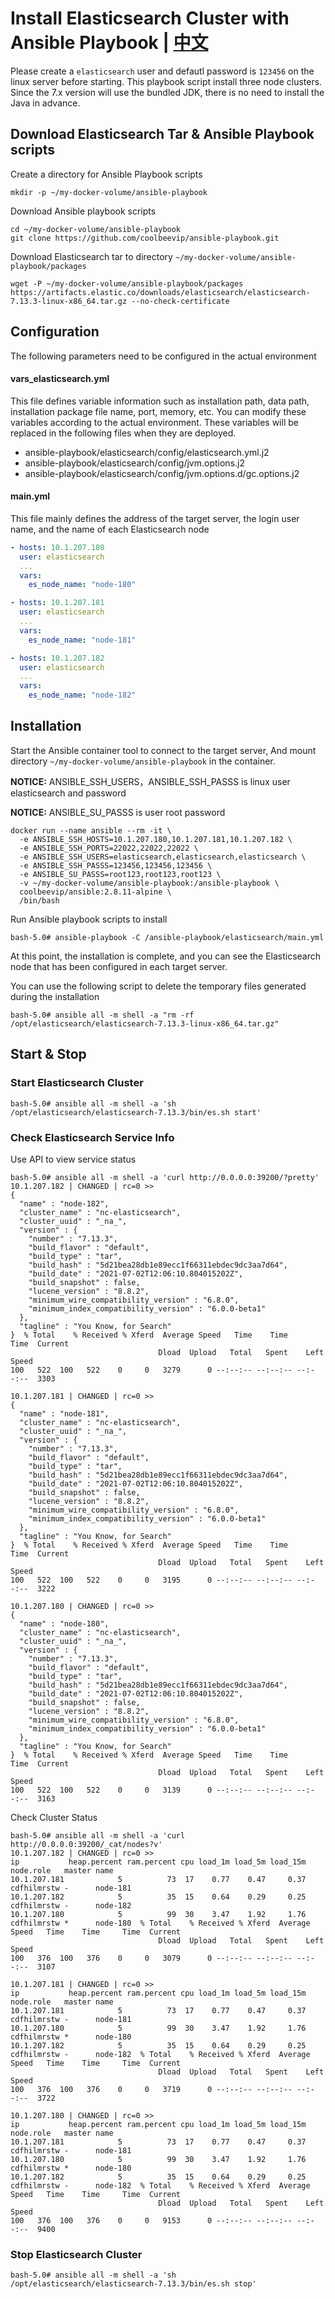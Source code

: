 # Install Elasticsearch Cluster with Ansible Playbook | [中文](README_ZH.md)

Please create a `elasticsearch` user and defautl password is `123456` on the linux server before starting. This playbook script install three node clusters.
Since the 7.x version will use the bundled JDK, there is no need to install the Java in advance.

## Download Elasticsearch Tar & Ansible Playbook scripts

Create a directory for Ansible Playbook scripts

```shell
mkdir -p ~/my-docker-volume/ansible-playbook
```

Download Ansible playbook scripts

```shell
cd ~/my-docker-volume/ansible-playbook
git clone https://github.com/coolbeevip/ansible-playbook.git
```

Download Elasticsearch tar to directory `~/my-docker-volume/ansible-playbook/packages`

```shell
wget -P ~/my-docker-volume/ansible-playbook/packages https://artifacts.elastic.co/downloads/elasticsearch/elasticsearch-7.13.3-linux-x86_64.tar.gz --no-check-certificate
```

## Configuration

The following parameters need to be configured in the actual environment

#### vars_elasticsearch.yml

This file defines variable information such as installation path, data path, installation package file name, port, memory, etc. You can modify these variables according to the actual environment. These variables will be replaced in the following files when they are deployed.

* ansible-playbook/elasticsearch/config/elasticsearch.yml.j2
* ansible-playbook/elasticsearch/config/jvm.options.j2
* ansible-playbook/elasticsearch/config/jvm.options.d/gc.options.j2

#### main.yml

This file mainly defines the address of the target server, the login user name, and the name of each Elasticsearch node

```yaml
- hosts: 10.1.207.180
  user: elasticsearch
  ...
  vars:
    es_node_name: "node-180"

- hosts: 10.1.207.181
  user: elasticsearch
  ...
  vars:
    es_node_name: "node-181"

- hosts: 10.1.207.182
  user: elasticsearch
  ...
  vars:
    es_node_name: "node-182"
```

## Installation

Start the Ansible container tool to connect to the target server, And mount directory `~/my-docker-volume/ansible-playbook` in the container.

**NOTICE:** ANSIBLE_SSH_USERS，ANSIBLE_SSH_PASSS is linux user elasticsearch and password

**NOTICE:** ANSIBLE_SU_PASSS is user root password

```shell
docker run --name ansible --rm -it \
  -e ANSIBLE_SSH_HOSTS=10.1.207.180,10.1.207.181,10.1.207.182 \
  -e ANSIBLE_SSH_PORTS=22022,22022,22022 \
  -e ANSIBLE_SSH_USERS=elasticsearch,elasticsearch,elasticsearch \
  -e ANSIBLE_SSH_PASSS=123456,123456,123456 \
  -e ANSIBLE_SU_PASSS=root123,root123,root123 \
  -v ~/my-docker-volume/ansible-playbook:/ansible-playbook \
  coolbeevip/ansible:2.8.11-alpine \
  /bin/bash
```

Run Ansible playbook scripts to install

```shell
bash-5.0# ansible-playbook -C /ansible-playbook/elasticsearch/main.yml
```

At this point, the installation is complete, and you can see the Elasticsearch node that has been configured in each target server.

You can use the following script to delete the temporary files generated during the installation

```shell
bash-5.0# ansible all -m shell -a "rm -rf /opt/elasticsearch/elasticsearch-7.13.3-linux-x86_64.tar.gz"
```

## Start & Stop

### Start Elasticsearch Cluster

```shell
bash-5.0# ansible all -m shell -a 'sh /opt/elasticsearch/elasticsearch-7.13.3/bin/es.sh start'
```

### Check Elasticsearch Service Info

Use API to view service status

```shell
bash-5.0# ansible all -m shell -a 'curl http://0.0.0.0:39200/?pretty'
10.1.207.182 | CHANGED | rc=0 >>
{
  "name" : "node-182",
  "cluster_name" : "nc-elasticsearch",
  "cluster_uuid" : "_na_",
  "version" : {
    "number" : "7.13.3",
    "build_flavor" : "default",
    "build_type" : "tar",
    "build_hash" : "5d21bea28db1e89ecc1f66311ebdec9dc3aa7d64",
    "build_date" : "2021-07-02T12:06:10.804015202Z",
    "build_snapshot" : false,
    "lucene_version" : "8.8.2",
    "minimum_wire_compatibility_version" : "6.8.0",
    "minimum_index_compatibility_version" : "6.0.0-beta1"
  },
  "tagline" : "You Know, for Search"
}  % Total    % Received % Xferd  Average Speed   Time    Time     Time  Current
                                 Dload  Upload   Total   Spent    Left  Speed
100   522  100   522    0     0   3279      0 --:--:-- --:--:-- --:--:--  3303

10.1.207.181 | CHANGED | rc=0 >>
{
  "name" : "node-181",
  "cluster_name" : "nc-elasticsearch",
  "cluster_uuid" : "_na_",
  "version" : {
    "number" : "7.13.3",
    "build_flavor" : "default",
    "build_type" : "tar",
    "build_hash" : "5d21bea28db1e89ecc1f66311ebdec9dc3aa7d64",
    "build_date" : "2021-07-02T12:06:10.804015202Z",
    "build_snapshot" : false,
    "lucene_version" : "8.8.2",
    "minimum_wire_compatibility_version" : "6.8.0",
    "minimum_index_compatibility_version" : "6.0.0-beta1"
  },
  "tagline" : "You Know, for Search"
}  % Total    % Received % Xferd  Average Speed   Time    Time     Time  Current
                                 Dload  Upload   Total   Spent    Left  Speed
100   522  100   522    0     0   3195      0 --:--:-- --:--:-- --:--:--  3222

10.1.207.180 | CHANGED | rc=0 >>
{
  "name" : "node-180",
  "cluster_name" : "nc-elasticsearch",
  "cluster_uuid" : "_na_",
  "version" : {
    "number" : "7.13.3",
    "build_flavor" : "default",
    "build_type" : "tar",
    "build_hash" : "5d21bea28db1e89ecc1f66311ebdec9dc3aa7d64",
    "build_date" : "2021-07-02T12:06:10.804015202Z",
    "build_snapshot" : false,
    "lucene_version" : "8.8.2",
    "minimum_wire_compatibility_version" : "6.8.0",
    "minimum_index_compatibility_version" : "6.0.0-beta1"
  },
  "tagline" : "You Know, for Search"
}  % Total    % Received % Xferd  Average Speed   Time    Time     Time  Current
                                 Dload  Upload   Total   Spent    Left  Speed
100   522  100   522    0     0   3139      0 --:--:-- --:--:-- --:--:--  3163
```

Check Cluster Status

```shell
bash-5.0# ansible all -m shell -a 'curl http://0.0.0.0:39200/_cat/nodes?v'
10.1.207.182 | CHANGED | rc=0 >>
ip           heap.percent ram.percent cpu load_1m load_5m load_15m node.role   master name
10.1.207.181            5          73  17    0.77    0.47     0.37 cdfhilmrstw -      node-181
10.1.207.182            5          35  15    0.64    0.29     0.25 cdfhilmrstw -      node-182
10.1.207.180            5          99  30    3.47    1.92     1.76 cdfhilmrstw *      node-180  % Total    % Received % Xferd  Average Speed   Time    Time     Time  Current
                                 Dload  Upload   Total   Spent    Left  Speed
100   376  100   376    0     0   3079      0 --:--:-- --:--:-- --:--:--  3107

10.1.207.181 | CHANGED | rc=0 >>
ip           heap.percent ram.percent cpu load_1m load_5m load_15m node.role   master name
10.1.207.181            5          73  17    0.77    0.47     0.37 cdfhilmrstw -      node-181
10.1.207.180            5          99  30    3.47    1.92     1.76 cdfhilmrstw *      node-180
10.1.207.182            5          35  15    0.64    0.29     0.25 cdfhilmrstw -      node-182  % Total    % Received % Xferd  Average Speed   Time    Time     Time  Current
                                 Dload  Upload   Total   Spent    Left  Speed
100   376  100   376    0     0   3719      0 --:--:-- --:--:-- --:--:--  3722

10.1.207.180 | CHANGED | rc=0 >>
ip           heap.percent ram.percent cpu load_1m load_5m load_15m node.role   master name
10.1.207.181            5          73  17    0.77    0.47     0.37 cdfhilmrstw -      node-181
10.1.207.180            5          99  30    3.47    1.92     1.76 cdfhilmrstw *      node-180
10.1.207.182            5          35  15    0.64    0.29     0.25 cdfhilmrstw -      node-182  % Total    % Received % Xferd  Average Speed   Time    Time     Time  Current
                                 Dload  Upload   Total   Spent    Left  Speed
100   376  100   376    0     0   9153      0 --:--:-- --:--:-- --:--:--  9400
```

### Stop Elasticsearch Cluster

```shell
bash-5.0# ansible all -m shell -a 'sh /opt/elasticsearch/elasticsearch-7.13.3/bin/es.sh stop'
```
